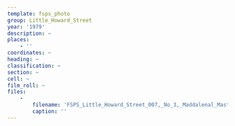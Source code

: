 ```yaml
---
template: fsps_photo
group: Little_Howard_Street
year: '1979'
description: ~
places:
    - ''
coordinates: ~
heading: ~
classification: ~
section: ~
cell: ~
film_roll: ~
files:
    -
        filename: 'FSPS_Little_Howard_Street_007,_No_3,_Maddalenal_Mastropasqua,_12-3-B,_1979.png'
        caption: ''
---
```

